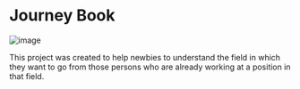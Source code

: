 # Journey Book

![image](https://user-images.githubusercontent.com/84712013/178766437-c6f76c03-7f41-424b-948a-622d38788bcb.png)

This project was created to help newbies to understand the field in which they want to go from those persons who are already working at a position in that field.
